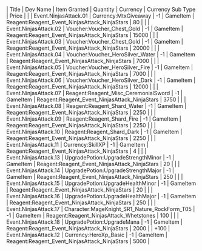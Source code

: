 | Title | Dev Name | Item Granted | Quantity | Currency | Currency Sub Type | Price |
|  | Event.NinjasAttack.01 | Currency:MtxGiveaway | -1 | GameItem | Reagent:Reagent_Event_NinjasAttack_NinjaStars | 80 |
|  | Event.NinjasAttack.02 | Voucher:Voucher_Chest_Gold | -1 | GameItem | Reagent:Reagent_Event_NinjasAttack_NinjaStars | 15000 |
|  | Event.NinjasAttack.03 | Voucher:Voucher_Chest_Gold | -1 | GameItem | Reagent:Reagent_Event_NinjasAttack_NinjaStars | 20000 |
|  | Event.NinjasAttack.04 | Voucher:Voucher_HeroSilver_Water | -1 | GameItem | Reagent:Reagent_Event_NinjasAttack_NinjaStars | 7000 |
|  | Event.NinjasAttack.05 | Voucher:Voucher_HeroSilver_Fire | -1 | GameItem | Reagent:Reagent_Event_NinjasAttack_NinjaStars | 7000 |
|  | Event.NinjasAttack.06 | Voucher:Voucher_HeroSilver_Dark | -1 | GameItem | Reagent:Reagent_Event_NinjasAttack_NinjaStars | 12000 |
|  | Event.NinjasAttack.07 | Reagent:Reagent_Misc_CeremonialSword | -1 | GameItem | Reagent:Reagent_Event_NinjasAttack_NinjaStars | 3750 |
|  | Event.NinjasAttack.08 | Reagent:Reagent_Shard_Water | -1 | GameItem | Reagent:Reagent_Event_NinjasAttack_NinjaStars | 2250 |
|  | Event.NinjasAttack.09 | Reagent:Reagent_Shard_Fire | -1 | GameItem | Reagent:Reagent_Event_NinjasAttack_NinjaStars | 2250 |
|  | Event.NinjasAttack.10 | Reagent:Reagent_Shard_Dark | -1 | GameItem | Reagent:Reagent_Event_NinjasAttack_NinjaStars | 2250 |
|  | Event.NinjasAttack.11 | Currency:SkillXP | -1 | GameItem | Reagent:Reagent_Event_NinjasAttack_NinjaStars | 4 |
|  | Event.NinjasAttack.13 | UpgradePotion:UpgradeStrengthMinor | -1 | GameItem | Reagent:Reagent_Event_NinjasAttack_NinjaStars | 20 |
|  | Event.NinjasAttack.14 | UpgradePotion:UpgradeStrengthMajor | -1 | GameItem | Reagent:Reagent_Event_NinjasAttack_NinjaStars | 250 |
|  | Event.NinjasAttack.15 | UpgradePotion:UpgradeHealthMinor | -1 | GameItem | Reagent:Reagent_Event_NinjasAttack_NinjaStars | 20 |
|  | Event.NinjasAttack.16 | UpgradePotion:UpgradeHealthMajor | -1 | GameItem | Reagent:Reagent_Event_NinjasAttack_NinjaStars | 250 |
|  | Event.NinjasAttack.17 | Character:MageKnight_SR1_Nature_RockForm_T05 | -1 | GameItem | Reagent:Reagent_NinjasAttack_Whetstones | 100 |
|  | Event.NinjasAttack.18 | UpgradePotion:UpgradeMana | -1 | GameItem | Reagent:Reagent_Event_NinjasAttack_NinjaStars | 2000 |
| +100  | Event.NinjasAttack.12 | Currency:HeroXp_Basic | -1 | GameItem | Reagent:Reagent_Event_NinjasAttack_NinjaStars | 5000 |
